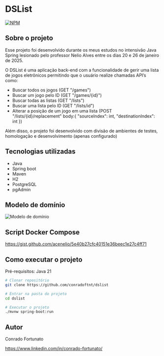 # DSList

[![NPM](https://img.shields.io/npm/l/react)](https://github.com/conradoftnt/dslist/blob/main/LICENSE)

## Sobre o projeto

Esse projeto foi desenvolvido durante os meus estudos no intensivão Java Spring lesionado pelo professor Nelio Alves entre os dias 20 e 26 de janeiro de 2025.

O DSList é uma aplicação back-end com a funcionalidade de gerir uma lista de jogos eletrônicos permitindo que o usuário realize chamadas API’s como:

- Buscar todos os jogos (GET "/games")
- Buscar um jogo pelo ID (GET "/games/{id}")
- Buscar todas as listas (GET "/lists")
- Buscar uma lista pelo ID (GET "/lists/id")
- Alterar a posição de um jogo em uma lista (POST "/lists/{id}/replacement" body:{
    "sourceIndex": int,
    "destinationIndex": int
})

Além disso, o projeto foi desenvolvido com divisão de ambientes de testes, homologação e desenvolvimento (apenas configurado)

## Tecnologias utilizadas
- Java
- Spring boot
- Maven
- H2
- PostgreSQL
- pgAdmin

## Modelo de domínio
![Modelo de domínio](https://github.com/user-attachments/assets/d3e255b5-a49a-433c-b5d8-771cb863a9c3)

## Script Docker Compose
https://gist.github.com/acenelio/5e40b27cfc40151e36beec1e27c4ff71

## Como executar o projeto
Pré-requisitos: Java 21
```bash
# Clonar repositório
git clone https://github.com/conradoftnt/dslist

# Entrar na pasta do projeto
cd dslist

# Executar o projeto
./mvnw spring-boot:run
```

## Autor
Conrado Fortunato

https://www.linkedin.com/in/conrado-fortunato/
